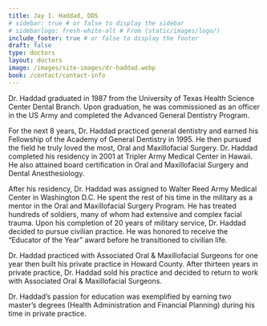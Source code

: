 ```yaml
---
title: Jay I. Haddad, DDS
# sidebar: true # or false to display the sidebar
# sidebarlogo: fresh-white-alt # From (static/images/logo/)
include_footer: true # or false to display the footer
draft: false
type: doctors
layout: doctors
image: /images/site-images/dr-haddad.webp
book: /contact/contact-info
---
```


Dr. Haddad graduated in 1987 from the University of Texas Health Science Center Dental Branch. Upon graduation, he was commissioned as an officer in the US Army and completed the Advanced General Dentistry Program.

For the next 8 years, Dr. Haddad practiced general dentistry and earned his Fellowship of the Academy of General Dentistry in 1995. He then pursued the field he truly loved the most, Oral and Maxillofacial Surgery. Dr. Haddad completed his residency in 2001 at Tripler Army Medical Center in Hawaii. He also attained board certification in Oral and Maxillofacial Surgery and Dental Anesthesiology.

After his residency, Dr. Haddad was assigned to Walter Reed Army Medical Center in Washington D.C. He spent the rest of his time in the military as a mentor in the Oral and Maxillofacial Surgery Program. He has treated hundreds of soldiers, many of whom had extensive and complex facial trauma. Upon his completion of 20 years of military service, Dr. Haddad decided to pursue civilian practice. He was honored to receive the “Educator of the Year” award before he transitioned to civilian life.

Dr. Haddad practiced with Associated Oral & Maxillofacial Surgeons for one year then built his private practice in Howard County. After thirteen years in private practice, Dr. Haddad sold his practice and decided to return to work with Associated Oral & Maxillofacial Surgeons.

Dr. Haddad’s passion for education was exemplified by earning two master’s degrees (Health Administration and Financial Planning) during his time in private practice.